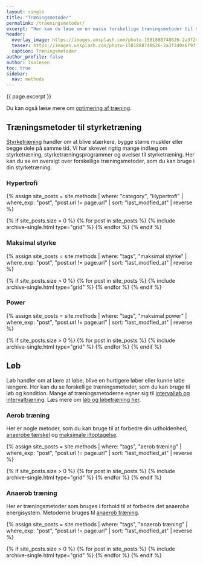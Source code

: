 ```yaml
---
layout: single
title: "Træningsmetoder"
permalink: /traeningsmetoder/
excerpt: "Her kan du læse om en masse forskellige træningsmetoder til styrketræning, løb og konditionstræning."
header:
  overlay_image: https://images.unsplash.com/photo-1581888748626-2a3f240a6f9f?ixlib=rb-1.2.1&ixid=MnwxMjA3fDB8MHxwaG90by1wYWdlfHx8fGVufDB8fHx8&auto=format&fit=crop&w=1900&q=5
  teaser: https://images.unsplash.com/photo-1581888748626-2a3f240a6f9f?ixlib=rb-1.2.1&ixid=MnwxMjA3fDB8MHxwaG90by1wYWdlfHx8fGVufDB8fHx8&auto=format&fit=crop&w=400&q=5
  caption: Træningsmetoder
author_profile: false
author: lsolesen
toc: true
sidebar:
  nav: methods
---
```


{{ page.excerpt }}

Du kan også læse mere om [optimering af træning](/optimer-traening/).

## Træningsmetoder til styrketræning

[Styrketræning](/styrketraening/) handler om at blive stærkere, bygge større muskler eller begge dele på samme tid. Vi har skrevet rigtig mange indlæg om styrketræning, styrketræningsprogrammer og øvelser til styrketræning. Her kan du se en oversigt over forskellige træningsmetoder, som du kan bruge i din styrketræning.

### Hypertrofi

{% assign site_posts = site.methods | where: "category", "Hypertrofi" | where_exp: "post", "post.url != page.url" | sort: "last_modfied_at" | reverse %}

<div class="feature__wrapper">

{% if site_posts.size > 0 %}
  {% for post in site_posts %}
    {% include archive-single.html type="grid" %}
  {% endfor %}
{% endif %}

</div>

### Maksimal styrke

{% assign site_posts = site.methods | where: "tags", "maksimal styrke" | where_exp: "post", "post.url != page.url" | sort: "last_modfied_at" | reverse %}

<div class="feature__wrapper">

{% if site_posts.size > 0 %}
  {% for post in site_posts %}
    {% include archive-single.html type="grid" %}
  {% endfor %}
{% endif %}

</div>

### Power

{% assign site_posts = site.methods | where: "tags", "maksimal power" | where_exp: "post", "post.url != page.url" | sort: "last_modfied_at" | reverse %}

<div class="feature__wrapper">

{% if site_posts.size > 0 %}
  {% for post in site_posts %}
    {% include archive-single.html type="grid" %}
  {% endfor %}
{% endif %}

</div>

## Løb

Løb handler om at lære at løbe, blive en hurtigere løber eller kunne løbe længere. Her kan du se forskellige træningsmetoder, som du kan bruge til løb og kondition. Mange af træningsmetoderne egner sig til [intervalløb og intervaltræning](/intervallob-intervaltraening/). Læs mere om [løb og løbetræning her](/loebesiden/).

### Aerob træning

Her er nogle metoder, som du kan bruge til at forbedre din udholdenhed, [anaerobe tærskel](/anaerobe-taerskel/) og [maksimale iltoptagelse](/maksimale-iltoptagelse-vo2max/).

{% assign site_posts = site.methods | where: "tags", "aerob træning" | where_exp: "post", "post.url != page.url" | sort: "last_modfied_at" | reverse %}

<div class="feature__wrapper">

{% if site_posts.size > 0 %}
  {% for post in site_posts %}
    {% include archive-single.html type="grid" %}
  {% endfor %}
{% endif %}

</div>

### Anaerob træning

Her er træningsmetoder som bruges i forhold til at forbedre det anaerobe energisystem. Metoderne bruges til [anaerob træning](/anaerob-traening/).

{% assign site_posts = site.methods | where: "tags", "anaerob træning" | where_exp: "post", "post.url != page.url" | sort: "last_modfied_at" | reverse %}

<div class="feature__wrapper">

{% if site_posts.size > 0 %}
  {% for post in site_posts %}
    {% include archive-single.html type="grid" %}
  {% endfor %}
{% endif %}

</div>
